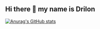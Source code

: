 ## Hi there 👋 my name is Drilon


[![Anurag's GitHub stats](https://github-readme-stats.vercel.app/api?username=drilonnol)](https://github.com/anuraghazra/github-readme-stats)


